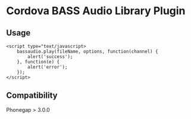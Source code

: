 Cordova BASS Audio Library Plugin
=================================

Usage
-----
```
<script type="text/javascript>
	bassaudio.play(fileName, options, function(channel) {
		alert('success');
	}, function(e) {
		alert('error');
	});
</script>
```

Compatibility
-------------
Phonegap > 3.0.0

